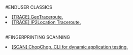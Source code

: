 #ENDUSER CLASSICS

<li><a href="https://geotraceroute.com/">[TRACE] GeoTraceroute.</a></li>
<li><a href="https://www.ip2location.com/free/traceroute">[TRACE] IP2Location Traceroute.</a></li>
<br>

#FINGERPRINTING SCANNING

<li><a href="https://github.com/michelin/ChopChop">[SCAN] ChopChop, CLI for dynamic application testing.</a></li>
